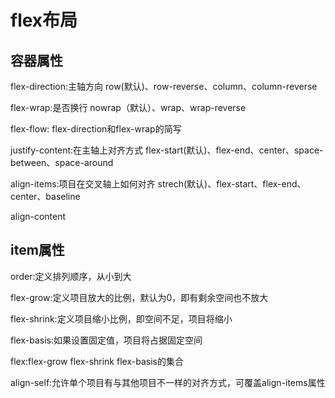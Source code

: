 # flex布局

## 容器属性

flex-direction:主轴方向  row(默认)、row-reverse、column、column-reverse

flex-wrap:是否换行        nowrap（默认）、wrap、wrap-reverse

flex-flow: flex-direction和flex-wrap的简写

justify-content:在主轴上对齐方式    flex-start(默认)、flex-end、center、space-between、space-around

align-items:项目在交叉轴上如何对齐   strech(默认)、flex-start、flex-end、center、baseline

align-content

## item属性

order:定义排列顺序，从小到大

flex-grow:定义项目放大的比例，默认为0，即有剩余空间也不放大

flex-shrink:定义项目缩小比例，即空间不足，项目将缩小

flex-basis:如果设置固定值，项目将占据固定空间

flex:flex-grow flex-shrink flex-basis的集合

align-self:允许单个项目有与其他项目不一样的对齐方式，可覆盖align-items属性